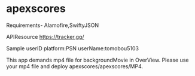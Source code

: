 # apexscores



Requirements-
Alamofire,SwiftyJSON

APIResource 
https://tracker.gg/

Sample userID
platform:PSN
userName:tomobou5103

This app demands mp4 file for backgroundMovie in OverView.
Please use your mp4 file and deploy apexscores/apexscores/MP4.

